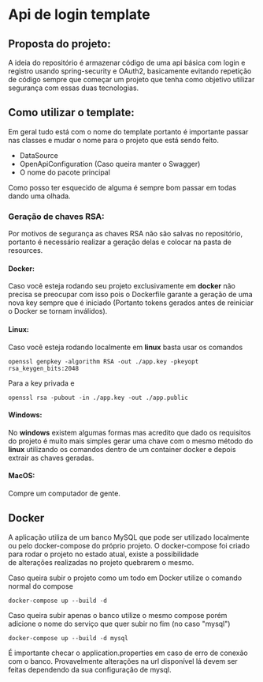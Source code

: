 # Api de login template

## Proposta do projeto:
A ideia do repositório é armazenar código de uma api básica com login e registro usando spring-security e OAuth2, basicamente evitando repetição de código sempre que começar um projeto que tenha como objetivo utilizar segurança com essas duas tecnologias.

## Como utilizar o template:
Em geral tudo está com o nome do template portanto é importante passar nas classes e mudar o nome para o projeto que está sendo feito.
- DataSource
- OpenApiConfiguration (Caso queira manter o Swagger)
- O nome do pacote principal  

Como posso ter esquecido de alguma é sempre bom passar em todas dando uma olhada.

### Geração de chaves RSA:
Por motivos de segurança as chaves RSA não são salvas no repositório, portanto é necessário realizar a geração delas e colocar na pasta de resources.  

#### Docker:
Caso você esteja rodando seu projeto exclusivamente em **docker** não precisa se preocupar com isso pois o Dockerfile garante a geração de uma nova key sempre que é iniciado (Portanto tokens gerados antes de reiniciar o Docker se tornam inválidos).  

#### Linux:
Caso você esteja rodando localmente em **linux** basta usar os comandos
```
openssl genpkey -algorithm RSA -out ./app.key -pkeyopt rsa_keygen_bits:2048
```
Para a key privada e
```
openssl rsa -pubout -in ./app.key -out ./app.public
```

#### Windows:
No **windows** existem algumas formas mas acredito que dado os requisitos do projeto é muito mais simples gerar uma chave com o mesmo método do **linux** utilizando os comandos dentro de um container docker e depois extrair as chaves geradas. 

#### MacOS:
Compre um computador de gente.


## Docker
A aplicação utiliza de um banco MySQL que pode ser utilizado localmente ou pelo docker-compose do próprio projeto. O docker-compose foi criado para rodar o projeto no estado atual, existe a possibilidade  
de alterações realizadas no projeto quebrarem o mesmo.

Caso queira subir o projeto como um todo em Docker utilize o comando normal do compose  
```
docker-compose up --build -d
```

Caso queira subir apenas o banco utilize o mesmo compose porém adicione o nome do serviço que quer subir no fim (no caso "mysql")
```
docker-compose up --build -d mysql
```

É importante checar o application.properties em caso de erro de conexão com o banco. Provavelmente alterações na url disponível lá devem ser feitas dependendo da sua configuração de mysql.
